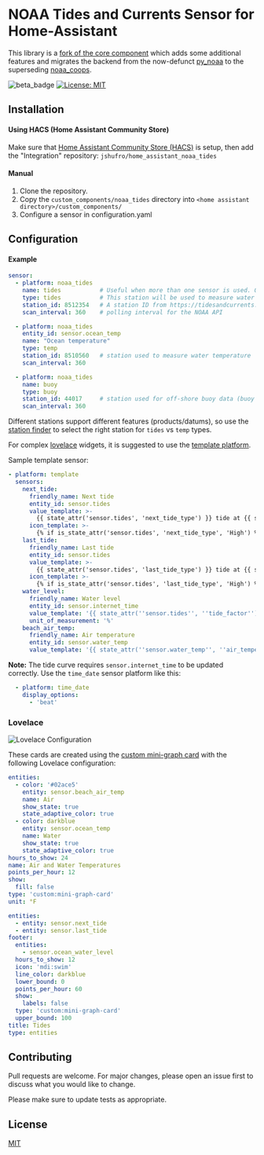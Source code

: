 # NOAA Tides and Currents Sensor for Home-Assistant

This library is a [fork of the core component](https://www.home-assistant.io/integrations/noaa_tides/) which adds some additional features and migrates the backend from the now-defunct [py_noaa](https://github.com/GClunies/py_noaa) to the superseding [noaa_coops](https://github.com/GClunies/noaa_coops).

![beta_badge](https://img.shields.io/badge/maturity-Beta-yellow.png)
[![License: MIT](https://img.shields.io/badge/License-MIT-yellow.svg)](https://opensource.org/licenses/MIT)

## Installation

#### Using HACS (Home Assistant Community Store)

Make sure that [Home Assistant Community Store (HACS)](https://github.com/custom-components/hacs) is setup, then add the "Integration" repository: `jshufro/home_assistant_noaa_tides`

#### Manual

1. Clone the repository.
2. Copy the `custom_components/noaa_tides` directory into `<home assistant directory>/custom_components/`
3. Configure a sensor in configuration.yaml

## Configuration

#### Example

``` yaml
sensor:
  - platform: noaa_tides
    name: tides           # Useful when more than one sensor is used. Otherwise a name is generated.
    type: tides           # This station will be used to measure water level
    station_id: 8512354   # A station ID from https://tidesandcurrents.noaa.gov/
    scan_interval: 360    # polling interval for the NOAA API

  - platform: noaa_tides
    entity_id: sensor.ocean_temp
    name: "Ocean temperature"
    type: temp
    station_id: 8510560   # station used to measure water temperature
    scan_interval: 360

  - platform: noaa_tides
    name: buoy
    type: buoy
    station_id: 44017     # station used for off-shore buoy data (buoy ID from https://www.ndbc.noaa.gov/)
    scan_interval: 360
```

Different stations support different features (products/datums), so use the [station finder](https://tidesandcurrents.noaa.gov/) to select the right station for `tides` vs `temp` types.

For complex [lovelace](https://www.home-assistant.io/lovelace/) widgets, it is suggested to use the [template platform](https://www.home-assistant.io/integrations/template/).

Sample template sensor:

``` yaml
- platform: template
  sensors:
    next_tide:
      friendly_name: Next tide
      entity_id: sensor.tides
      value_template: >-
        {{ state_attr('sensor.tides', 'next_tide_type') }} tide at {{ state_attr('sensor.tides', 'next_tide_time') }}
      icon_template: >-
        {% if is_state_attr('sensor.tides', 'next_tide_type', 'High') %}mdi:waves{% else %}mdi:wave{% endif %}
    last_tide:
      friendly_name: Last tide
      entity_id: sensor.tides
      value_template: >-
        {{ state_attr('sensor.tides', 'last_tide_type') }} tide at {{ state_attr('sensor.tides', 'last_tide_time') }}
      icon_template: >-
        {% if is_state_attr('sensor.tides', 'last_tide_type', 'High') %}mdi:waves{% else %}mdi:wave{% endif %}
    water_level:
      friendly_name: Water level
      entity_id: sensor.internet_time
      value_template: '{{ state_attr(''sensor.tides'', ''tide_factor'') }}'
      unit_of_measurement: '%'
    beach_air_temp:
      friendly_name: Air temperature
      entity_id: sensor.water_temp
      value_template: '{{ state_attr(''sensor.water_temp'', ''air_temperature'') }}'

```

**Note:** The tide curve requires `sensor.internet_time` to be updated correctly. Use the `time_date` sensor platform like this:

``` yaml
  - platform: time_date
    display_options:
      - 'beat'
```

### Lovelace

![Lovelace Configuration](/noaa_tides_lovelace.png)

These cards are created using the [custom mini-graph card](https://github.com/kalkih/mini-graph-card) with the following Lovelace configuration:

```yaml
entities:
  - color: '#02ace5'
    entity: sensor.beach_air_temp
    name: Air
    show_state: true
    state_adaptive_color: true
  - color: darkblue
    entity: sensor.ocean_temp
    name: Water
    show_state: true
    state_adaptive_color: true
hours_to_show: 24
name: Air and Water Temperatures
points_per_hour: 12
show:
  fill: false
type: 'custom:mini-graph-card'
unit: °F
```

```yaml
entities:
  - entity: sensor.next_tide
  - entity: sensor.last_tide
footer:
  entities:
    - sensor.ocean_water_level
  hours_to_show: 12
  icon: 'mdi:swim'
  line_color: darkblue
  lower_bound: 0
  points_per_hour: 60
  show:
    labels: false
  type: 'custom:mini-graph-card'
  upper_bound: 100
title: Tides
type: entities
```

## Contributing

Pull requests are welcome. For major changes, please open an issue first to discuss what you would like to change.

Please make sure to update tests as appropriate.

## License

[MIT](https://choosealicense.com/licenses/mit/)
